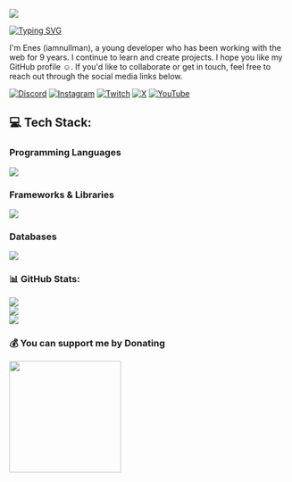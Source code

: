 [![](https://visitcount.itsvg.in/api?id=iamnullman&icon=0&color=12)](https://visitcount.itsvg.in)

[![Typing SVG](https://readme-typing-svg.demolab.com?font=Quicksand&weight=500&duration=6000&color=9214F7&random=true&width=435&lines=Developer;Designer;Translator)](https://git.io/typing-svg)

I'm Enes (iamnullman), a young developer who has been working with the web for 9 years. I continue to learn and create projects. I hope you like my GitHub profile ☺️. If you'd like to collaborate or get in touch, feel free to reach out through the social media links below.

[![Discord](https://img.shields.io/badge/Discord-%237289DA.svg?logo=discord&logoColor=white)](https://discord.gg/pS4YCmywQ7) [![Instagram](https://img.shields.io/badge/Instagram-%23E4405F.svg?logo=Instagram&logoColor=white)](https://instagram.com/iamnullman) [![Twitch](https://img.shields.io/badge/Twitch-%239146FF.svg?logo=Twitch&logoColor=white)](https://twitch.tv/iamnullman) [![X](https://img.shields.io/badge/X-%23000000.svg?logo=X&logoColor=white)](https://twitter.com/iamnullman) [![YouTube](https://img.shields.io/badge/YouTube-%23FF0000.svg?logo=YouTube&logoColor=white)](https://youtube.com/@UCLUKKTSsUUc24OEvfeuWU_Q) 

## 💻 Tech Stack:

<h3 align="left"> Programming Languages</h3>
<p align="left">
  <a href="https://skillicons.dev">
    <img src="https://skillicons.dev/icons?i=go,java,javascript,html,css,python,typescript" />
  </a>
</p>

<h3 align="left">Frameworks & Libraries</h3>
<p align="left">
  <a href="https://skillicons.dev">
    <img src="https://skillicons.dev/icons?i=react,svelte,vue,nextjs,tailwind,express" />
  </a>
</p>

<h3 align="left">Databases</h3>
<p align="left">
  <a href="https://skillicons.dev">
    <img src="https://skillicons.dev/icons?i=mongo,mysql,firebase" />
  </a>
</p>

<h3>📊 GitHub Stats:</h3>

![](https://github-readme-stats.vercel.app/api?username=iamnullman&theme=midnight-purple&hide_border=true&include_all_commits=true&count_private=true)<br/>
![](https://github-readme-streak-stats.herokuapp.com/?user=iamnullman&theme=midnight-purple&hide_border=true)<br/>
![](https://github-readme-stats.vercel.app/api/top-langs/?username=iamnullman&theme=midnight-purple&hide_border=true&include_all_commits=true&count_private=true&layout=compact)

<h3 align="left">💰 You can support me by Donating</h3>

<p>  
  <a href="https://buymeacoffee.com/iamnullman" target="_blank"><img src="https://res.cloudinary.com/selimyal/image/upload/v1641238333/bmc-button_ast3kz.png" width="200" /></a>
</p>


